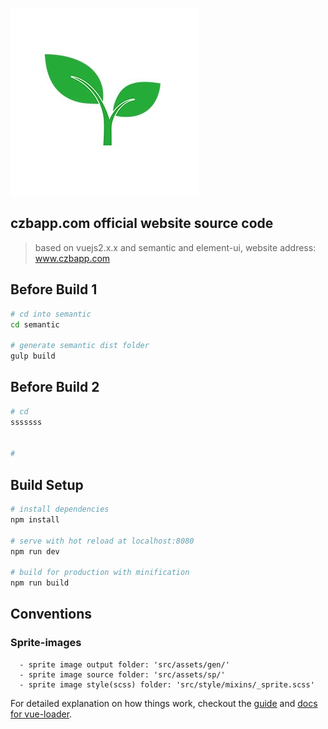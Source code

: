 ﻿![image](static/images/brand_300x300.jpg)

## czbapp.com official website source code
> based on vuejs2.x.x and semantic and element-ui, website address: www.czbapp.com

## Before Build 1
``` bash
# cd into semantic
cd semantic

# generate semantic dist folder
gulp build
```

## Before Build 2

``` bash
# cd
sssssss


#

```
## Build Setup

``` bash
# install dependencies
npm install

# serve with hot reload at localhost:8080
npm run dev

# build for production with minification
npm run build
```

## Conventions

### Sprite-images
```
  - sprite image output folder: 'src/assets/gen/'
  - sprite image source folder: 'src/assets/sp/'
  - sprite image style(scss) folder: 'src/style/mixins/_sprite.scss'
```
For detailed explanation on how things work, checkout the [guide](http://vuejs-templates.github.io/webpack/) and [docs for vue-loader](http://vuejs.github.io/vue-loader).
